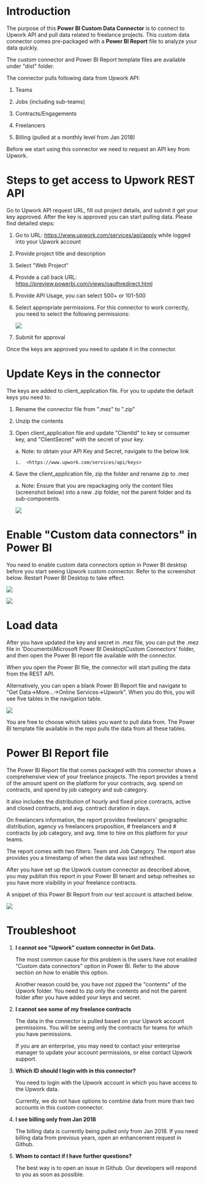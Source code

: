 Introduction
============

The purpose of this **Power BI Custom Data Connector** is to connect to Upwork API and
pull data related to freelance projects. This custom data connector comes pre-packaged with a **Power BI Report** file to analyze your data quickly.

The custom connector and Power BI Report template files are available under "dist" folder.

The connector pulls following data from Upwork API:

1.  Teams

2.  Jobs (including sub-teams)

3.  Contracts/Engagements

4.  Freelancers

5.  Billing (pulled at a monthly level from Jan 2018)

Before we start using this connector we need to request an API key from
Upwork.

Steps to get access to Upwork REST API
======================================

Go to Upwork API request URL, fill out project details, and submit it
get your key approved. After the key is approved you can start pulling
data. Please find detailed steps:

1.  Go to URL: <https://www.upwork.com/services/api/apply> while logged
    into your Upwork account

2.  Provide project title and description

3.  Select "Web Project"

4.  Provide a call back URL:
    <https://preview.powerbi.com/views/oauthredirect.html>

5.  Provide API Usage, you can select 500+ or 101-500

6.  Select appropriate permissions. For this connector to work
    correctly, you need to select the following permissions:

    ![](docs/img/permissions.png)

7.  Submit for approval

Once the keys are approved you need to update it in the connector.

Update Keys in the connector
==============================

The keys are added to client\_application file. For you to update the
default keys you need to:

1.  Rename the connector file from ".mez" to ".zip"

2.  Unzip the contents

3.  Open client\_application file and update "ClientId" to key or
    consumer key, and "ClientSecret" with the secret of your key.

    a.  Note: to obtain your API Key and Secret, navigate to the below
        link

        i.  <https://www.upwork.com/services/api/keys>

4.  Save the client\_application file, zip the folder and rename zip to
    .mez

    a.  Note: Ensure that you are repackaging only the content files
        (screenshot below) into a new .zip folder, not the parent folder
        and its sub-components.

    ![](docs/img/zipcontents.png)
        
Enable "Custom data connectors" in Power BI
=========================

You need to enable custom data connectors option in Power BI desktop before you start seeing Upwork custom connector. Refer to the screenshot below. Restart Power BI Desktop to take
effect. 

![](docs/img/options.png)

![](docs/img/enablecustomconnector.png)

Load data
=========

After you have updated the key and secret in .mez file, you can put the
.mez file in 'Documents\\Microsoft Power BI Desktop\\Custom Connectors'
folder, and then open the Power BI report file available with the connector.

When you open the Power BI file, the connector will start pulling the data from the
REST API. 

Alternatively, you can open a blank Power BI Report file and navigate to "Get Data-\>More...-\>Online Services-\>Upwork".
When you do this, you will see five tables in the navigation table.

![](docs/img/navigationtable.png)

You are free to choose which tables you want to pull data from. The
Power BI template file available in the repo pulls the data from all
these tables. 

Power BI Report file
=========
The Power BI Report file that comes packaged with this connector shows a comprehensive view of your freelance projects. The report provides a trend of the amount spent on the platform for your contracts, avg. spend on contracts, and spend by job category and sub category.

It also includes the distribution of hourly and fixed price contracts, active and closed contracts, and avg. contract duration in days.

On freelancers information, the report provides freelancers' geographic distribution, agency vs freelancers proposition, # freelancers and # contracts by job category, and avg. time to hire on this platform for your teams.

The report comes with two filters: Team and Job Category. The report also provides you a timestamp of when the data was last refreshed.

After you have set up the Upwork custom connector as described above, you may publish this report in your Power BI tenant and setup refreshes so you have more visibility in your freelance contracts.

A snippet of this Power BI Report from our test account is attached below.

![](docs/img/powerbireport.png)

Troubleshoot
=========
1. **I cannot see "Upwork" custom connector in Get Data.**

    The most common cause for this problem is the users have not enabled "Custom data connectors" option in Power BI. Refer to the above section on how to enable this option.
    
    Another reason could be, you have not zipped the "contents" of the Upwork folder. You need to zip only the contents and not the parent folder after you have added your keys and secret.

2. **I cannot see some of my freelance contracts**

    The data in the connector is pulled based on your Upwork account permissions. You will be seeing only the contracts for teams for which you have permissions.

    If you are an enterprise, you may need to contact your enterprise manager to update your account permissions, or else contact Upwork support.

3. **Which ID should I login with in this connector?**

    You need to login with the Upwork account in which you have access to the Upwork data. 

    Currently, we do not have options to combine data from more than two accounts in this custom connector.

4. **I see billing only from Jan 2018**

    The billing data is currently being pulled only from Jan 2018. If you need billing data from previous years, open an enhancement request in Github. 

5. **Whom to contact if I have further questions?**

    The best way is to open an issue in Github. Our developers will respond to you as soon as possible.